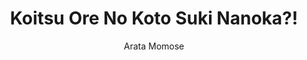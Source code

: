 --- 
slug: "koitsu-ore-no-koto-suki-nanoka"
title: "Koitsu Ore No Koto Suki Nanoka?!"
publishdate: "2018-12-24"
src: "https://365manga.net/manga/koitsu-ore-no-koto-suki-nanoka"
author: "Arata Momose"
image: "https://data.365manga.net/images/thumbnails/32676-koitsu-ore-no-koto-suki-nanoka.jpg"
tags: ["Comedy","Romance","School life","Shounen","Shounen ai"]
chapters: ["Vol.1 Chapter 8: Nishino-san And The Line Message ","Chapter 7: Nishino-san And The Word Chain Game ","Chapter 6: Nishino-san's Skirt ","Chapter 5: Kitakantou Senpai And Stretching ","Chapter 4: Yokoyama-kun And Kitakantou Senpai ","Chapter 3: Yokoyama-kun's Sleep Deprivation ","Chapter 2: Nishino-san And The Bite Marks ","Chapter 1: Yokoyama-kun And Nishino-san"]
chapterlinks: ["https://365manga.net/koitsu-ore-no-koto-suki-nanoka/chapter-8.html","https://365manga.net/koitsu-ore-no-koto-suki-nanoka/chapter-7.html","https://365manga.net/koitsu-ore-no-koto-suki-nanoka/chapter-6.html","https://365manga.net/koitsu-ore-no-koto-suki-nanoka/chapter-5.html","https://365manga.net/koitsu-ore-no-koto-suki-nanoka/chapter-4.html","https://365manga.net/koitsu-ore-no-koto-suki-nanoka/chapter-3.html","https://365manga.net/koitsu-ore-no-koto-suki-nanoka/chapter-2.html","https://365manga.net/koitsu-ore-no-koto-suki-nanoka/chapter-1.html"]
description: "The creature known as man is quick to misunderstand.
The same applies to the the pure middle-schooler Yokoyama-kun: A diligent fellow who does his infirmary duty properly.
'You're so nice. Thank you.' The one to say that to him was his classmate Nishino-san, so Yokoyama-kun ended up thinking: ('Isn't she only nice to me?!')
He couldn't help but be hopeful. ('Does she like me?!')
This is the start of the misleading life between the fantasizing Yokoyama-kun and the equivocator Nishino-san."
---
